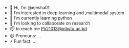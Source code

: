 - 👋 Hi, I’m @ejesha01
- 👀 I’m interested in deep learning and ,multimodal system
- 🌱 I’m currently learning python
- 💞️ I’m looking to collaborate on research
- 📫 to reach me Ph21013@mbstu.ac.bd
- 😄 Pronouns: ...
- ⚡ Fun fact: ...

<!---
ejesha01/ejesha01 is a ✨ special ✨ repository because its `README.md` (this file) appears on your GitHub profile.
You can click the Preview link to take a look at your changes.
--->
